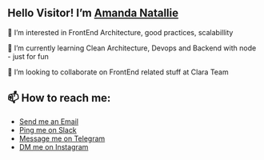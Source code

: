 ## Hello Visitor!  I’m [Amanda Natallie](https://github.com/amanda-clara)

 👀 I’m interested in FrontEnd Architecture, good practices, scalabillity
 
 🌱 I’m currently learning Clean Architecture, Devops and Backend with node - just for fun
 
 💞️ I’m looking to collaborate on FrontEnd related stuff at Clara Team




## 📫 How to reach me:
  - [Send me an Email](mailto:amanda.oliveira@clara.team)
  - [Ping me on Slack](https://claracard.slack.com/archives/D03DLG23KQT)
  - [Message me on Telegram](https://t.me/AmandaNatallie)
  - [DM me on Instagram](https://www.instagram.com/amanda.natallie/)

